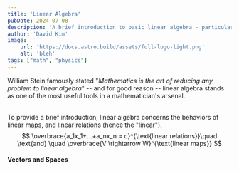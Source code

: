```yaml
---
title: 'Linear Algebra'
pubDate: 2024-07-08
description: 'A brief introduction to basic linear algebra - particularly scoped towards its use in physics.'
author: 'David Kim'
image:
    url: 'https://docs.astro.build/assets/full-logo-light.png'
    alt: 'bleh'
tags: ["math", "physics"]
---
```

William Stein famously stated "*Mathematics is the art of reducing any problem to linear algebra*" -- and for good reason -- linear algebra stands as one of the most useful tools in a mathematician's arsenal. <br><br>

To provide a brief introduction, linear algebra concerns the behaviors of linear maps, and linear relations (hence the "linear").
$$
\overbrace{a_1x_1+...+a_nx_n = c}^{\text{linear relations}}\quad \text{and} \quad \overbrace{V \rightarrow W}^{\text{linear maps}}
$$
#### Vectors and Spaces